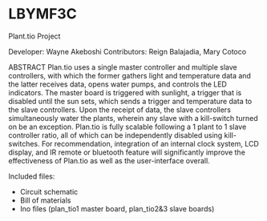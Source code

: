 # LBYMF3C
Plant.tio Project

Developer: Wayne Akeboshi
Contributors: Reign Balajadia, Mary Cotoco

ABSTRACT
Plan.tio uses a single master controller and multiple slave controllers, with which the former gathers light and temperature data and the latter receives data, opens water pumps, and controls the LED indicators. The master board is triggered with sunlight, a trigger that is disabled until the sun sets, which sends a trigger and temperature data to the slave controllers. Upon the receipt of data, the slave controllers simultaneously water the plants, wherein any slave with a kill-switch turned on be an exception. Plan.tio is fully scalable following a 1 plant to 1 slave controller ratio, all of which can be independently disabled using kill-switches. For recommendation, integration of an internal clock system, LCD display, and IR remote or bluetooth feature will significantly improve the effectiveness of Plan.tio as well as the user-interface overall. 

Included files:
- Circuit schematic
- Bill of materials
- Ino files (plan_tio1 master board, plan_tio2&3 slave boards)
